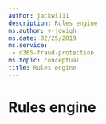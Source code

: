 ```yaml
---
author: jackwi111
description: Rules engine
ms.author: v-jowigh
ms.date: 02/25/2019
ms.service:
 - d365-fraud-protection
ms.topic: conceptual
title: Rules engine
---
```



# Rules engine
